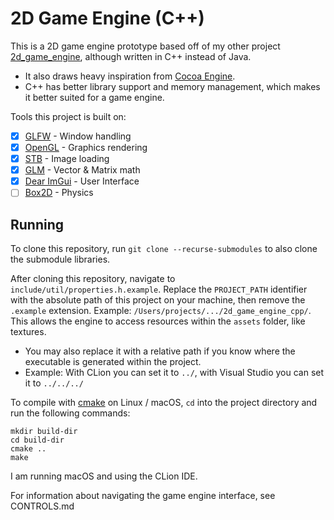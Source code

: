 # 2D Game Engine (C++)
This is a 2D game engine prototype based off of my other project [2d_game_engine](https://github.com/charlied658/2d_game_engine), although written in C++ instead of Java.
- It also draws heavy inspiration from [Cocoa Engine](https://github.com/ambrosiogabe/Cocoa).
- C++ has better library support and memory management, which makes it better suited for a game engine.

Tools this project is built on:
- [X] [GLFW](https://www.glfw.org/) - Window handling
- [X] [OpenGL](https://www.opengl.org/) - Graphics rendering
- [X] [STB](https://github.com/nothings/stb) - Image loading
- [X] [GLM](https://github.com/g-truc/glm) - Vector & Matrix math
- [X] [Dear ImGui](https://github.com/ocornut/imgui) - User Interface
- [ ] [Box2D](https://box2d.org/) - Physics

## Running
To clone this repository, run `git clone --recurse-submodules` to also clone
the submodule libraries.

After cloning this repository, navigate to `include/util/properties.h.example`.
Replace the `PROJECT_PATH` identifier with the absolute path of this project on your machine,
then remove the `.example` extension.
Example: `/Users/projects/.../2d_game_engine_cpp/`.
This allows the engine to access resources within the `assets` folder, like textures.
- You may also replace it with a relative path if you know where the executable
is generated within the project.
- Example: With CLion you can set it to `../`, with Visual Studio 
you can set it to `../../../`

To compile with [cmake](https://cmake.org/runningcmake/) on Linux / macOS, `cd` into the project directory
and run the following commands:
```
mkdir build-dir
cd build-dir
cmake ..
make
```

I am running macOS and using the CLion IDE.

For information about navigating the game engine interface, see CONTROLS.md